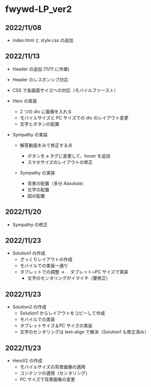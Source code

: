 # fwywd-LP_ver2

## 2022/11/08

- index.html と style.css の追加

## 2022/11/13

- Header の追加 (11/11 に作業)
- Header のレスポンシブ対応

- CSS で各画面サイズへの対応（モバイルファースト）

- Hero の実装

  - 2 つの div に画像を入れる
  - モバイルサイズと PC サイズでの div のレイアウト変更
  - 文字とボタンの配置

- Sympathy の実装

  - 解答動画をみて修正する点

    - ボタンを a タグに変更して、hover を追加
    - スマホサイズのレイアウトの修正

  - Sympathy の実装
    - 背景の配置（多分 Absolute）
    - 文字の配置
    - 図の配置

## 2022/11/20

- Sympathy の修正

## 2022/11/23

- Solution1 の作成
  - ざっくりレイアウトの作成
  - モバイルでの実装一通り
  - タブレットでの調整 → 　タブレット=PC サイズで実装
    - 文字のセンタリングがイマイチ（要修正）

## 2022/11/23

- Solution2 の作成
  - Solution1 からレイアウトをコピーして作成
  - モバイルでの実装
  - タブレットサイズ＆PC サイズの実装
  - 文字のセンタリングは text-align で解決（Solution1 も修正済み）

## 2022/11/23

- Hero02 の作成
  - モバイルサイズの背景画像の適用
  - コンテンツの適用（センタリング）
  - PC サイズで背景画像の変更
